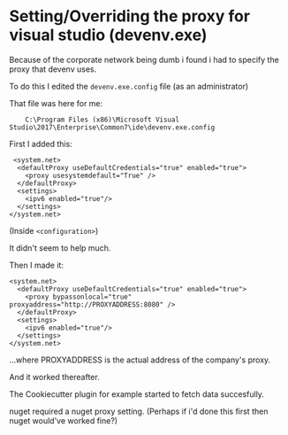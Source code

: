 # Setting/Overriding the proxy for visual studio (devenv.exe)

Because of the corporate network being dumb i found i had to specify the proxy that devenv uses.

To do this I edited the `devenv.exe.config` file (as an administrator)


That file was here for me:

		C:\Program Files (x86)\Microsoft Visual Studio\2017\Enterprise\Common7\ide\devenv.exe.config


First I added this:

    
     <system.net>
      <defaultProxy useDefaultCredentials="true" enabled="true">
        <proxy usesystemdefault="True" />
      </defaultProxy>
      <settings>
        <ipv6 enabled="true"/>
      </settings>
    </system.net>

(Inside `<configuration>`)

It didn't seem to help much.

Then I made it:

    <system.net>
      <defaultProxy useDefaultCredentials="true" enabled="true">
        <proxy bypassonlocal="true" proxyaddress="http://PROXYADDRESS:8080" />
      </defaultProxy>
      <settings>
        <ipv6 enabled="true"/>
      </settings>
    </system.net>


...where PROXYADDRESS is the actual address of the company's proxy.

And it worked thereafter.

The Cookiecutter plugin for example started to fetch data succesfully.

nuget required a nuget proxy setting. (Perhaps if i'd done this first then nuget would've worked fine?)

